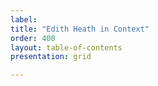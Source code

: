 ```yaml
---
label:
title: "Edith Heath in Context"
order: 400
layout: table-of-contents
presentation: grid

---
```


